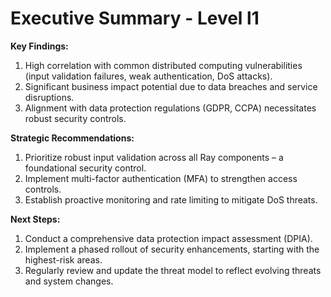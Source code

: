 # Executive Summary - Level l1

**Key Findings:**
1. High correlation with common distributed computing vulnerabilities (input validation failures, weak authentication, DoS attacks).
2. Significant business impact potential due to data breaches and service disruptions.
3. Alignment with data protection regulations (GDPR, CCPA) necessitates robust security controls.

**Strategic Recommendations:**
1. Prioritize robust input validation across all Ray components – a foundational security control.
2. Implement multi-factor authentication (MFA) to strengthen access controls.
3. Establish proactive monitoring and rate limiting to mitigate DoS threats.

**Next Steps:**
1. Conduct a comprehensive data protection impact assessment (DPIA).
2. Implement a phased rollout of security enhancements, starting with the highest-risk areas.
3. Regularly review and update the threat model to reflect evolving threats and system changes.

